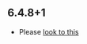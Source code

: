 ## 6.4.8+1

- Please [look to this](https://dooboolab.github.io/flutter_sound/book/CHANGELOG.html)

